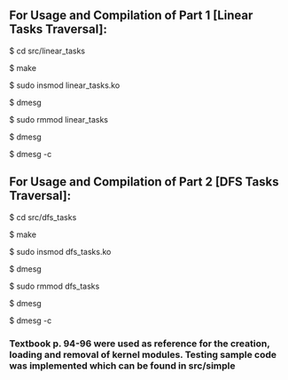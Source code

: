 ## For Usage and Compilation of Part 1 [Linear Tasks Traversal]:

$ cd src/linear_tasks

$ make

$ sudo insmod linear_tasks.ko

$ dmesg

$ sudo rmmod linear_tasks

$ dmesg

$ dmesg -c



## For Usage and Compilation of Part 2 [DFS Tasks Traversal]:

$ cd src/dfs_tasks

$ make

$ sudo insmod dfs_tasks.ko

$ dmesg

$ sudo rmmod dfs_tasks

$ dmesg

$ dmesg -c



### Textbook p. 94-96 were used as reference for the creation, loading and removal of kernel modules. Testing sample code was implemented which can be found in src/simple
